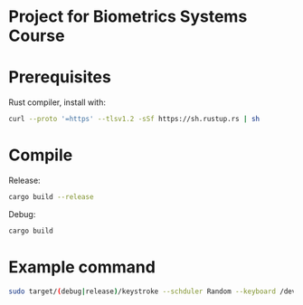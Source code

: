 # Project for Biometrics Systems Course

# Prerequisites
Rust compiler, install with:
```sh
curl --proto '=https' --tlsv1.2 -sSf https://sh.rustup.rs | sh
```

# Compile

Release:
```sh
cargo build --release
```

Debug:
```sh
cargo build
```

# Example command
```sh
sudo target/(debug|release)/keystroke --schduler Random --keyboard /dev/input/by-path/platform-i8042-serio-0-event-kbd --delay 100
```